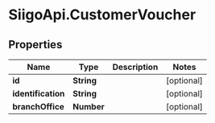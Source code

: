 # SiigoApi.CustomerVoucher

## Properties

Name | Type | Description | Notes
------------ | ------------- | ------------- | -------------
**id** | **String** |  | [optional] 
**identification** | **String** |  | [optional] 
**branchOffice** | **Number** |  | [optional] 


